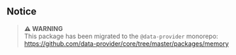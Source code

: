 ## Notice

> **⚠ WARNING**  
> This package has been migrated to the `@data-provider` monorepo: https://github.com/data-provider/core/tree/master/packages/memory
